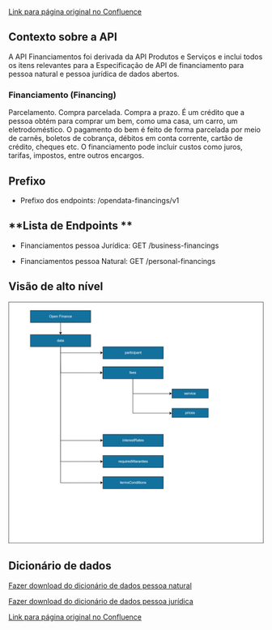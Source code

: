 [Link para página original no Confluence](https://openfinancebrasil.atlassian.net/wiki/spaces/OF/pages/223772953)

## **Contexto sobre a API**

A API Financiamentos foi derivada da API Produtos e Serviços e inclui todos os itens relevantes para a Especificação de API de financiamento para pessoa natural e pessoa jurídica de dados abertos.

### **Financiamento (Financing)**

Parcelamento. Compra parcelada. Compra a prazo. É um crédito que a pessoa obtém para comprar um bem, como uma casa, um carro, um eletrodoméstico. O pagamento do bem é feito de forma parcelada por meio de carnês, boletos de cobrança, débitos em conta corrente, cartão de crédito, cheques etc. O financiamento pode incluir custos como juros, tarifas, impostos, entre outros encargos.

## Prefixo

- Prefixo dos endpoints: /opendata-financings/v1

## **Lista de Endpoints **

- Financiamentos pessoa Jurídica: GET /business-financings 

- Financiamentos pessoa Natural: GET /personal-financings

## **Visão de alto nível**
![att223772967](Informa%c3%a7%c3%b5es%20Gerais%20-%20[DA]%20Financiamentos%20-%20v1.0.0-beta.2/attachments/financings.png)
## **Dicionário de dados**

[Fazer download do dicionário de dados pessoa natural](https://openbanking-brasil.github.io/openapi/dictionary/getPersonalFinancings_v1.csv)

[Fazer download do dicionário de dados pessoa jurídica](https://openbanking-brasil.github.io/openapi/dictionary/getBusinessFinancings_v1.csv)

[Link para página original no Confluence](https://openfinancebrasil.atlassian.net/wiki/spaces/OF/pages/223772953)